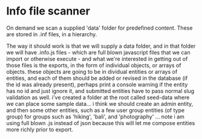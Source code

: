 # Info file scanner

On demand we scan a supplied 'data' folder for predefined content.
These are stored in .inf files, in a hierarchy.

The way it should work is that we will supply a data folder, and in that folder we will have .info.js files - which are full blown javascript files that we can import or otherwise execute - and what we're interested in getting out of those files is the exports, in the form of individual objects, or arrays of objects. these objects are going to be in dividual entities or arrays of entities, and each of them should be added or revised in the database (if the id was already present), perhaps print a console warning if the entity has no id and just ignore it, and submitted entities have to pass normal slug validation as well. i've created a folder at the root called seed-data where we can place some sample data... i think we should create an admin entity, and then some other entities, such as a few user group entities (of type group) for groups such as 'hiking', 'bali', and 'photography' ... note i am using full blown .js instead of json because this will let me compose entities more richly prior to export.


